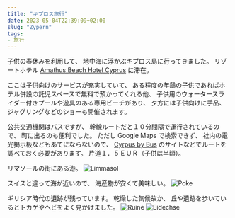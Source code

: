 ```yaml
---
title: "キプロス旅行"
date: 2023-05-04T22:39:09+02:00
slug: "Zypern"
tags:
- 旅行
---
```

子供の春休みを利用して、
地中海に浮かぶキプロス島に行ってきました。
リゾートホテル [Amathus Beach Hotel Cyprus](https://www.amathuslimassol.com/) に滞在。

ここは子供向けのサービスが充実していて、
ある程度の年齢の子供であればホテル併設の託児スペースで無料で預かってくれる他、
子供用のウォータースライダー付きプールや遊具のある専用ビーチがあり、
夕方には子供向けに手品、ジャグリングなどのショーも開催されます。　

公共交通機関はバスですが、
幹線ルートだと１０分間隔で運行されているので、
町に出るのも便利でした。
ただし Google Maps で検索できず、
社内の電光掲示板などもあてにならないので、
[Cyrpus by Bus](https://www.cyprusbybus.com/default.aspx) のサイトなどでルートを調べておく必要があります。
片道１．５ＥＵＲ（子供は半額）。

リマソールの街にある港。
![Limmasol](/assets/2023/05/04/Limmasol.jpg)

スイスと違って海が近いので、
海産物が安くて美味しい。
![Poke](/assets/2023/05/04/Poke.jpg)

ギリシア時代の遺跡が残っています。
乾燥した気候故か、
丘や遺跡を歩いているとトカゲやヘビをよく見かけました。
![Ruine](/assets/2023/05/04/Ruine.jpg)
![Eidechse](/assets/2023/05/04/Eidechse.jpg)
